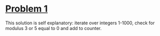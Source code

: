 # [Problem 1](https://projecteuler.net/problem=1)

This solution is self explanatory: iterate over integers 1-1000, check for modulus 3 or 5 equal to 0 and add to counter.